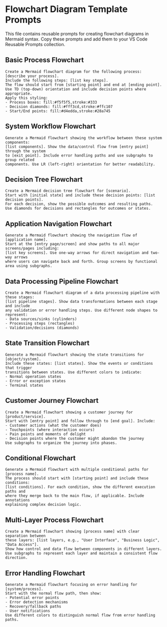 # Flowchart Diagram Template Prompts

This file contains reusable prompts for creating flowchart diagrams in Mermaid syntax. Copy these prompts and add them to your VS Code Reusable Prompts collection.

## Basic Process Flowchart

```
Create a Mermaid flowchart diagram for the following process: [describe your process]. 
Include the following steps: [list key steps]. 
The flow should start from [starting point] and end at [ending point].
Use TD (top-down) orientation and include decision points where appropriate.
Apply this styling:
- Process boxes: fill:#f5f5f5,stroke:#333
- Decision diamonds: fill:#fff3cd,stroke:#ffc107
- Start/End points: fill:#d4edda,stroke:#28a745
```

## System Workflow Flowchart

```
Generate a Mermaid flowchart showing the workflow between these system components: 
[list components]. Show the data/control flow from [entry point] through the system
to [exit point]. Include error handling paths and use subgraphs to group related 
components. Use LR (left-right) orientation for better readability.
```

## Decision Tree Flowchart

```
Create a Mermaid decision tree flowchart for [scenario]. 
Start with [initial state] and include these decision points: [list decision points]. 
For each decision, show the possible outcomes and resulting paths. 
Use diamonds for decisions and rectangles for outcomes or states.
```

## Application Navigation Flowchart

```
Generate a Mermaid flowchart showing the navigation flow of [application name].
Start at the [entry page/screen] and show paths to all major screens/pages including:
[list key screens]. Use one-way arrows for direct navigation and two-way arrows
where users can navigate back and forth. Group screens by functional area using subgraphs.
```

## Data Processing Pipeline Flowchart

```
Create a Mermaid flowchart diagram of a data processing pipeline with these stages:
[list pipeline stages]. Show data transformations between each stage and include
any validation or error handling steps. Use different node shapes to represent:
- Data sources/sinks (cylinders)
- Processing steps (rectangles)
- Validation/decisions (diamonds)
```

## State Transition Flowchart

```
Generate a Mermaid flowchart showing the state transitions for [object/system].
Include these states: [list states]. Show the events or conditions that trigger
transitions between states. Use different colors to indicate:
- Normal operation states
- Error or exception states
- Terminal states
```

## Customer Journey Flowchart

```
Create a Mermaid flowchart showing a customer journey for [product/service].
Start with [entry point] and follow through to [end goal]. Include:
- Customer actions (what the customer does)
- Touchpoints (where interaction occurs)
- Pain points and moments of delight
- Decision points where the customer might abandon the journey
Use subgraphs to organize the journey into phases.
```

## Conditional Flowchart

```
Generate a Mermaid flowchart with multiple conditional paths for [process name].
The process should start with [starting point] and include these conditions:
[list conditions]. For each condition, show the different execution paths and
where they merge back to the main flow, if applicable. Include annotations
explaining complex decision logic.
```

## Multi-Layer Process Flowchart

```
Create a Mermaid flowchart showing [process name] with clear separation between
these layers: [list layers, e.g., "User Interface", "Business Logic", "Data Access"].
Show how control and data flow between components in different layers.
Use subgraphs to represent each layer and maintain a consistent flow direction.
```

## Error Handling Flowchart

```
Generate a Mermaid flowchart focusing on error handling for [system/process].
Start with the normal flow path, then show:
- Potential error points
- Error detection mechanisms
- Recovery/fallback paths
- User notifications
Use different colors to distinguish normal flow from error handling paths.
```
